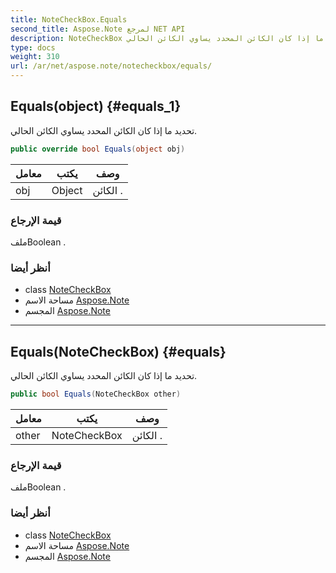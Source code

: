 ```yaml
---
title: NoteCheckBox.Equals
second_title: Aspose.Note لمرجع NET API
description: NoteCheckBox طريقة. تحديد ما إذا كان الكائن المحدد يساوي الكائن الحالي.
type: docs
weight: 310
url: /ar/net/aspose.note/notecheckbox/equals/
---
```

## Equals(object) {#equals_1}

تحديد ما إذا كان الكائن المحدد يساوي الكائن الحالي.

```csharp
public override bool Equals(object obj)
```

| معامل | يكتب | وصف |
| --- | --- | --- |
| obj | Object | الكائن . |

### قيمة الإرجاع

ملفBoolean .

### أنظر أيضا

* class [NoteCheckBox](../)
* مساحة الاسم [Aspose.Note](../../notecheckbox/)
* المجسم [Aspose.Note](../../../)

---

## Equals(NoteCheckBox) {#equals}

تحديد ما إذا كان الكائن المحدد يساوي الكائن الحالي.

```csharp
public bool Equals(NoteCheckBox other)
```

| معامل | يكتب | وصف |
| --- | --- | --- |
| other | NoteCheckBox | الكائن . |

### قيمة الإرجاع

ملفBoolean .

### أنظر أيضا

* class [NoteCheckBox](../)
* مساحة الاسم [Aspose.Note](../../notecheckbox/)
* المجسم [Aspose.Note](../../../)


